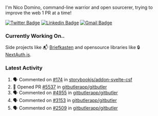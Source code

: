 
I'm Nico Domino, command-line warrior and open sourcerer, trying to improve the web 1 PR at a time!

[![Twitter Badge](https://img.shields.io/badge/-@ndom91-1ca0f1?style=flat-square&labelColor=1ca0f1&logo=twitter&logoColor=white&link=https://twitter.com/ndom91)](https://twitter.com/ndom91) [![Linkedin Badge](https://img.shields.io/badge/-ndom91-blue?style=flat-square&logo=Linkedin&logoColor=white&link=https://www.linkedin.com/in/ndom91/)](https://www.linkedin.com/in/ndom91/) [![Gmail Badge](https://img.shields.io/badge/-yo@ndo.dev-c14438?style=flat-square&logo=mail.ru&logoColor=white&link=mailto:yo@ndo.dev)](mailto:yo@ndo.dev)

### Currently Working On..

Side projects like 📬 [Briefkasten](https://briefkastenhq.com) and opensource libraries like 🔒 [NextAuth.js](https://github.com/nextauthjs/next-auth).

<!--START_SECTION_PROFILE_VIEWS:readme-info-->
<!--END_SECTION_PROFILE_VIEWS:readme-info-->

<!--START_SECTION_DAILY_COMMIT:readme-info-->
<!--END_SECTION_DAILY_COMMIT:readme-info-->

<!--START_SECTION_WEEKLY_COMMIT:readme-info-->
<!--END_SECTION_WEEKLY_COMMIT:readme-info-->

### Latest Activity

<!--START_SECTION:activity-->
1. 🗣 Commented on [#174](https://github.com/storybookjs/addon-svelte-csf/issues/174#issuecomment-2474367951) in [storybookjs/addon-svelte-csf](https://github.com/storybookjs/addon-svelte-csf)
2. 💪 Opened PR [#5537](https://github.com/gitbutlerapp/gitbutler/pull/5537) in [gitbutlerapp/gitbutler](https://github.com/gitbutlerapp/gitbutler)
3. 🗣 Commented on [#4955](https://github.com/gitbutlerapp/gitbutler/issues/4955#issuecomment-2470907377) in [gitbutlerapp/gitbutler](https://github.com/gitbutlerapp/gitbutler)
4. 🗣 Commented on [#3153](https://github.com/gitbutlerapp/gitbutler/issues/3153#issuecomment-2470905203) in [gitbutlerapp/gitbutler](https://github.com/gitbutlerapp/gitbutler)
5. 🗣 Commented on [#2509](https://github.com/gitbutlerapp/gitbutler/issues/2509#issuecomment-2470904877) in [gitbutlerapp/gitbutler](https://github.com/gitbutlerapp/gitbutler)
<!--END_SECTION:activity-->

